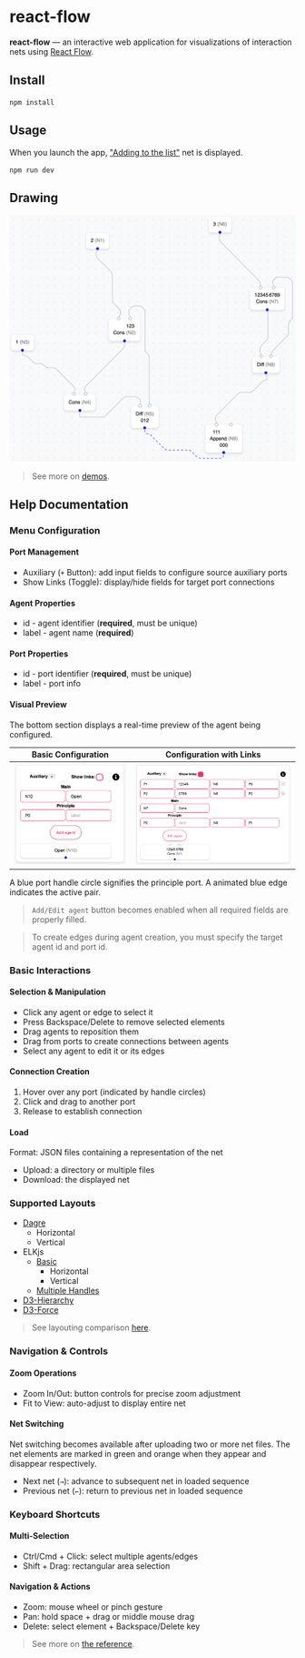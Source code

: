 # react-flow

**react-flow** — an interactive web application for visualizations of interaction nets using [React Flow](https://reactflow.dev).

## Install

```shell
npm install
```

## Usage

When you launch the app, ["Adding to the list"](./saved-nets/list_add_1.json) net is displayed.

```shell
npm run dev
```

## Drawing

![Adding to the list](./screens/list_add_1.png)

> See more on [demos](<./demos>).

## Help Documentation

### Menu Configuration

#### Port Management

* Auxiliary (`+` Button): add input fields to configure source auxiliary ports
* Show Links (Toggle): display/hide fields for target port connections

#### Agent Properties

* id - agent identifier (**required**, must be unique)
* label - agent name (**required**)

#### Port Properties

* id - port identifier (**required**, must be unique)
* label - port info

#### Visual Preview

The bottom section displays a real-time preview of the agent being configured.

| Basic Configuration | Configuration with Links |
|-|--|
|![MenuConfig screen](./screens/add_agent.png)|![MenuConfig screen](./screens/edit_agent.png)|

A blue port handle circle signifies the principle port. A animated blue edge indicates the active pair.

> `Add/Edit agent` button becomes enabled when all required fields are properly filled.

> To create edges during agent creation, you must specify the target agent id and port id.

### Basic Interactions

#### Selection & Manipulation

* Click any agent or edge to select it
* Press Backspace/Delete to remove selected elements
* Drag agents to reposition them
* Drag from ports to create connections between agents
* Select any agent to edit it or its edges

#### Connection Creation

1. Hover over any port (indicated by handle circles)
2. Click and drag to another port
3. Release to establish connection

#### Load

Format: JSON files containing a representation of the net

* Upload: a directory or multiple files
* Download: the displayed net

### Supported Layouts

* [Dagre](https://reactflow.dev/examples/layout/dagre)
  * Horizontal
  * Vertical
* ELKjs
  * [Basic](https://reactflow.dev/examples/layout/elkjs)
    * Horizontal
    * Vertical
  * [Multiple Handles](https://reactflow.dev/examples/layout/elkjs-multiple-handles)
* [D3-Hierarchy](https://reactflow.dev/learn/layouting/layouting#d3-hierarchy)
* [D3-Force](https://reactflow.dev/learn/layouting/layouting#d3-force)

> See layouting comparison [here](https://reactflow.dev/learn/layouting/layouting#layouting-nodes).

### Navigation & Controls

#### Zoom Operations

* Zoom In/Out: button controls for precise zoom adjustment
* Fit to View: auto-adjust to display entire net

#### Net Switching

Net switching becomes available after uploading two or more net files.
The net elements are marked in green and orange when they appear and disappear respectively.

* Next net (`→`): advance to subsequent net in loaded sequence
* Previous net (`←`): return to previous net in loaded sequence

### Keyboard Shortcuts

#### Multi-Selection

* Ctrl/Cmd + Click: select multiple agents/edges
* Shift + Drag: rectangular area selection

#### Navigation & Actions

* Zoom: mouse wheel or pinch gesture
* Pan: hold space + drag or middle mouse drag
* Delete: select element + Backspace/Delete key

> See more on [the reference](<https://reactflow.dev/api-reference/react-flow#keyboard-props>).
